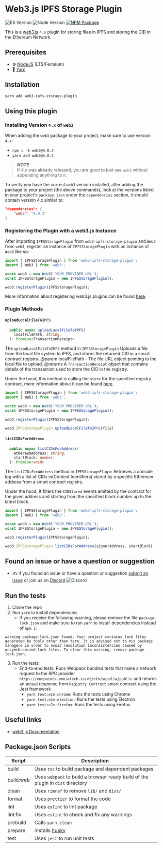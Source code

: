 # Web3.js IPFS Storage Plugin

![ES Version](https://img.shields.io/badge/ES-2020-yellow)
![Node Version](https://img.shields.io/badge/node-18.x-green)
[![NPM Package][npm-image]][npm-url]

This is a [web3.js](https://github.com/web3/web3.js) `4.x` plugin for storing files in IPFS and storing the CID in the Ethereum Network.

## Prerequisites

-   :gear: [NodeJS](https://nodejs.org/) (LTS/Fermium)
-   :toolbox: [Yarn](https://yarnpkg.com/)

## Installation

```bash
yarn add web3-ipfs-storage-plugin
```

## Using this plugin

### Installing Version `4.x` of `web3`

When adding the `web3` package to your project, make sure to use version `4.x`:

-   `npm i -S web3@4.0.3`
-   `yarn add web3@4.0.3`

> **_NOTE_**  
> If 4.x was already released, you are good to just use `web3` without appending anything to it.

To verify you have the correct `web3` version installed, after adding the package to your project (the above commands), look at the versions listed in your project's `package.json` under the `dependencies` section, it should contain version 4.x similar to:

```json
"dependencies": {
	"web3": "4.0.3"
}
```

### Registering the Plugin with a web3.js Instance

After importing `IPFSStoragePlugin` from `web3-ipfs-storage-plugin` and `Web3` from `web3`, register an instance of `IPFSStoragePlugin` with an instance of `Web3` like so:

```typescript
import { IPFSStoragePlugin } from 'web3-ipfs-storage-plugin';
import { Web3 } from 'web3';

const web3 = new Web3('YOUR_PROVIDER_URL');
const IPFSStoragePlugin = new IPFSStoragePlugin();

web3.registerPlugin(IPFSStoragePlugin);
```

More information about registering web3.js plugins can be found [here](https://docs.web3js.org/docs/guides/web3_plugin_guide/plugin_users#registering-the-plugin).

### Plugin Methods

#### `uploadLocalFileToIPFS`

```typescript
  public async uploadLocalFileToIPFS(
    localFilePath: string,
  ): Promise<TransactionReceipt>
```

The `uploadLocalFileToIPFS` method in `IPFSStoragePlugin` Uploads a file from the local file system to IPFS, and stores the returned CID in a smart contract registry.
   @param localFilePath - The file URL object pointing to the local file to upload.
   @returns A `TransactionReceipt` object that contains details of the transaction used to store the CID in the registry.

Under the hood, this method is calling the `store` for the specified registry contract, more information about it can be found [here](https://sepolia.etherscan.io/address/0xa683bf985bc560c5dc99e8f33f3340d1e53736eb).

```typescript
import { IPFSStoragePlugin } from 'web3-ipfs-storage-plugin';
import { Web3 } from 'web3';

const web3 = new Web3('YOUR_PROVIDER_URL');
const IPFSStoragePlugin = new IPFSStoragePlugin();

web3.registerPlugin(IPFSStoragePlugin);

web3.IPFSStoragePlugin.uploadLocalFileToIPFS(file)
```

#### `listCIDsForAddress`

```typescript
  public async listCIDsForAddress(
    ethereumAddress: string,
    startBlock: number,
  ): Promise<void>
```

The `listCIDsForAddress` method in `IPFSStoragePlugin` Retrieves a console log with a list of CIDs in(Content Identifiers) stored by a specific Ethereum address from a smart contract registry. 

Under the hood, It filters the `CIDStored` events emitted by the contract for the given address and starting from the specified block number up to the latest block.

```typescript
import { IPFSStoragePlugin } from 'web3-ipfs-storage-plugin';
import { Web3 } from 'web3';

const web3 = new Web3('YOUR_PROVIDER_URL');
const IPFSStoragePlugin = new IPFSStoragePlugin();

web3.registerPlugin(IPFSStoragePlugin);

web3.IPFSStoragePlugin.listCIDsForAddress(signerAddress, startBlock)
```

## Found an issue or have a question or suggestion

-   :writing_hand: If you found an issue or have a question or suggestion [submit an issue](https://github.com/evandrosaturnino/web3.js-plugin) or join us on [Discord](https://discord.gg/yjyvFRP)
    ![Discord](https://img.shields.io/discord/593655374469660673.svg?label=Discord&logo=discord)

## Run the tests

1. Clone the repo
2. Run `yarn` to install dependencies
    - If you receive the following warning, please remove the file `package-lock.json` and make sure to run `yarn` to install dependencies instead of `npm i`:

```console
warning package-lock.json found. Your project contains lock files generated by tools other than Yarn. It is advised not to mix package managers in order to avoid resolution inconsistencies caused by unsynchronized lock files. To clear this warning, remove package-lock.json.
```

3. Run the tests:
    - End-to-end tests: Runs Webpack bundled tests that make a network request to the RPC provider `https://endpoints.omniatech.io/v1/eth/sepolia/public` and returns an actual response from `Registry Contract` smart contract using the Jest framework
        - `yarn test:e2e:chrome`: Runs the tests using Chrome
        - `yarn test:e2e:electron`: Runs the tests using Electron
        - `yarn test:e2e:firefox`: Runs the tests using Firefox

## Useful links

-   [web3.js Documentation](https://docs.web3js.org/)

## Package.json Scripts

| Script            | Description                                                                                                                                  |
| ----------------- | -------------------------------------------------------------------------------------------------------------------------------------------- |
| build             | Uses `tsc` to build package and dependent packages                                                                                           |
| build:web         | Uses `webpack` to build a browser ready build of the plugin in `dist` directory                                                              |
| clean             | Uses `rimraf` to remove `lib/` and `dist/`                                                                                                   |
| format            | Uses `prettier` to format the code                                                                                                           |
| lint              | Uses `eslint` to lint package                                                                                                                |
| lint:fix          | Uses `eslint` to check and fix any warnings                                                                                                  |
| prebuild          | Calls `yarn clean`                                                                                                                           |
| prepare           | Installs [husky](https://github.com/typicode/husky)                                                                                          |
| test              | Uses `jest` to run unit tests                                                                                                                |

[npm-image]: https://img.shields.io/npm/v/web3-core-method.svg
[npm-url]: https://npmjs.org/packages/web3